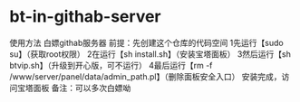 # bt-in-githab-server
使用方法
白嫖githab服务器
前提：先创建这个仓库的代码空间
1先运行【sudo su】（获取root权限）
2在运行【sh install.sh】（安装宝塔面板）
3然后运行【sh btvip.sh】（升级到开心版，可不运行）
4最后运行【rm -f /www/server/panel/data/admin_path.pl】（删除面板安全入口）
安装完成，访问宝塔面板
备注：可以多次白嫖呦
